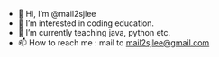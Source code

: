 - 👋 Hi, I’m @mail2sjlee
- 👀 I’m interested in coding education.
- 🌱 I’m currently teaching java, python etc.
- 📫 How to reach me : mail to mail2sjlee@gmail.com

<!---
mail2sjlee/mail2sjlee is a ✨ special ✨ repository because its `README.md` (this file) appears on your GitHub profile.
You can click the Preview link to take a look at your changes.
--->
